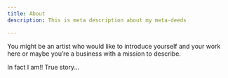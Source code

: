 ```yaml
---
title: About
description: This is meta description about my meta-deeds

---
```

You might be an artist who would like to introduce yourself and your work here or maybe you’re a business with a mission to describe.

In fact I am!! True story...